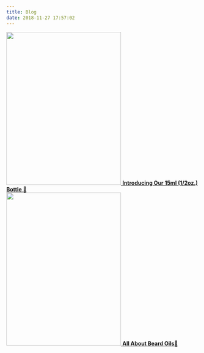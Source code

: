 ```yaml
---
title: Blog
date: 2018-11-27 17:57:02
---
```

<div>
  <a href="/Introducing-Our-15ml">
    <img src="../images/15mlBottle.jpg" style="width: 300px; height: 400px;">
    <strong>Introducing Our 15ml (1/2oz.) Bottle 🙌</strong>
  </a>
</div>

<div>
  <a href="/All-About-Beard-Oils">
    <img src="../images/allAbout.jpg" style="width: 300px; height: 400px;">
    <strong>All About Beard Oils🤔</strong>
  </a>
</div>